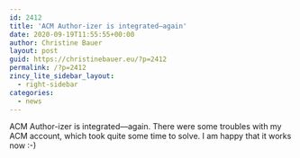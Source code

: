 ```yaml
---
id: 2412
title: 'ACM Author-izer is integrated—again'
date: 2020-09-19T11:55:55+00:00
author: Christine Bauer
layout: post
guid: https://christinebauer.eu/?p=2412
permalink: /?p=2412
zincy_lite_sidebar_layout:
  - right-sidebar
categories:
  - news
---
```

ACM Author-izer is integrated—again. There were some troubles with my ACM account, which took quite some time to solve. I am happy that it works now :-)
